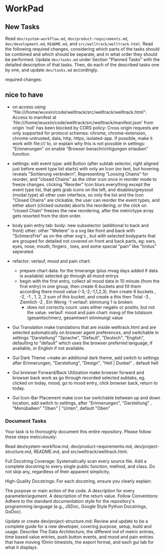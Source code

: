 # WorkPad

## New Tasks

Read `dev/system-workflow.md`, `dev/product-requirements.md`, `dev/development.md`,  `README.md`, and `src/welltrack/welltrack.html`.
Read the following required changes, considering which parts of the tasks should be combined and which should be separate, and in what order they should be performed.
Update `dev/tasks.md` under Section "Planned Tasks" with the detailed description of that tasks.
Then, do each of the described tasks one by one, and update `dev/tasks.md` accordingly.

required changes:


## nice to have

- on access using "file:///home/wuxxin/code/welltrack/src/welltrack/welltrack.html": Access to manifest at 'file:///home/wuxxin/code/welltrack/src/welltrack/manifest.json' from origin 'null' has been blocked by CORS policy: Cross origin requests are only supported for protocol schemes: chrome, chrome-extension, chrome-untrusted, data, http, https, isolated-app. If possible, make it work with file:/// to, or explain why this is not possible in settings: "Erinnerungen" on enable "Browser benachrichtigungen erlauben" function.

+ settings: edit event type: add Button (after subtab selector, right aligned just before event type list starts) with only an Icon (no text, but hovering reveals "Sortierung verändern", Representing "Loosing Chains" for reorder, and "closed Chains" as the other icon once in reorder mode to freeze changes. clicking "Reorder" Icon blurs everything except the event type list, that gets grab icons on the left, and disables/greysout (modal type) all other user interface, so only the list and the icon "Closed Chains" are clickable, the user can reorder the event types, and either abort (clicked outside) aborts the reordering, or the click on "closed Chain" freezes the new reordering, after the metrictype array gets resorted from the dom order.

+ body pain entry tab: body: new subselector (additional to back and front) other: other "Weitere" is a svg like front and back with "SchmerzFrei" as on the other svg's , but with selected bodyparts that are grouped for detailed not covered on front and back parts, eg: ears, eyes, nose, mouth, fingers , toes, and some special "pain" like "tinitus" seperated.

+ refactor: verlauf, mood and pain chart:
    + prepare chart data: for the timerange (plus mvag days added if data is available) selected go through all mood entrys
    + begin with the first entry, collect all mood data in 10 minute (from the first entry) in one group,
    then create 6 buckets and fill them according there mood value (-3,-2,-1,1,2,3),
    then create 6 buckets , -2, -1 , 1, 2, 3 sum of this bucket, and create a this then
    Total -3 , Ziemlich -2 , Ein Wenig -1
    verlauf: stimmung 1 is broken:
        + does not correctly count. uses either negativ or positiv, but not the value.
    verlauf: mood and pain chart: mavg of the totalsum (gesamtschmerz, gesamtwert stimmung) value

+ Gui Translation
    make translations that are inside welltrack.html and are selected automatically on browser agent preferences, and switchable in settings "Darstellung" "Sprache", "Default", "Deutsch", "English", defaulting to "default" which uses the browser preferred language, if available, or English if not available.

+ Gui Dark Theme
    +make an additional dark theme, add switch to settings after Erinnerungen, "Darstellung", "Design", "Hell | Dunkel" , default hell

+ Gui browser Forward/Back Utilization
    make browser forward and browser back work as go through recorded selected subtabs, eg. clicked on today, mood, go to mood entry, click browser back, return to today.

+ Gui Icon-Bar Placement
    make icon bar switchable between up and down location, add switch to settings, after "Erinnerungen", "Darstellung" , "Menübalken" "Oben" | "Unten", default "Oben"


### Document Tasks

Your task is to thoroughly document this entire repository. Please follow these steps meticulously:

Read dev/system-workflow.md, dev/product-requirements.md, dev/project-structure.md, README.md, and src/welltrack/welltrack.html.

Full Docstring Coverage: Systematically scan every source file. Add a complete docstring to every single public function, method, and class. Do not skip any, regardless of their apparent simplicity.

High-Quality Docstrings: For each docstring, ensure you clearly explain:

The purpose or main action of the code.
A description for every parameter/argument.
A description of the return value.
Follow Conventions: Adhere to the standard documentation style for the repository's programming language (e.g., JSDoc, Google Style Python Docstrings, GoDoc).

Update or create dev/project-structure.md: Review and update to be a complete guide for a new developer, covering purpose, setup, build and usage. Describe The Data Architecture, the different ind of metric entries, time based value entries, push button events, and mood and pain entries that have moving 10min timeslots, the export format, and each gui tab for what it displays.
